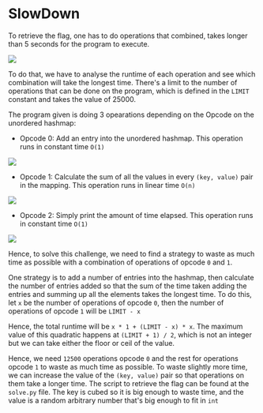 # SlowDown

To retrieve the flag, one has to do operations that combined, takes longer than 5 seconds for the program to execute. 

<img src="https://i.imgur.com/D5avEl9.png"> 

To do that, we have to analyse the runtime of each operation and see which combination will take the longest time. There's a limit to the number of operations that can be done on the program, which is defined in the `LIMIT` constant and takes the value of 25000.

The program given is doing 3 opearations depending on the Opcode on the unordered hashmap:

* Opcode 0: Add an entry into the unordered hashmap. This operation runs in constant time `O(1)`
<img src="https://i.imgur.com/4Y7fVnl.png">

* Opcode 1: Calculate the sum of all the values in every `(key, value)` pair in the mapping. This operation runs in linear time `O(n)`
<img src="https://i.imgur.com/wK5edG8.png">

* Opcode 2: Simply print the amount of time elapsed. This operation runs in constant time `O(1)`
<img src="https://i.imgur.com/ZINgzKA.png">

Hence, to solve this challenge, we need to find a strategy to waste as much time as possible with a combination of operations of opcode `0` and `1`. 

One strategy is to add a number of entries into the hashmap, then calculate the number of entries added so that the sum of the time taken adding the entries and summing up all the elements takes the longest time. To do this, let `x` be the number of operations of opcode `0`, then the number of operations of opcode `1` will be `LIMIT - x`

Hence, the total runtime will be `x * 1 + (LIMIT - x) * x`. The maximum value of this quadratic happens at `(LIMIT + 1) / 2`, which is not an integer but we can take either the floor or ceil of the value.

Hence, we need `12500` operations opcode `0` and the rest for operations opcode `1` to waste as much time as possible. To waste slightly more time, we can increase the value of the `(key, value)` pair so that operations on them take a longer time. The script to retrieve the flag can be found at the `solve.py` file. The key is cubed so it is big enough to waste time, and the value is a random arbitrary number that's big enough to fit in `int`